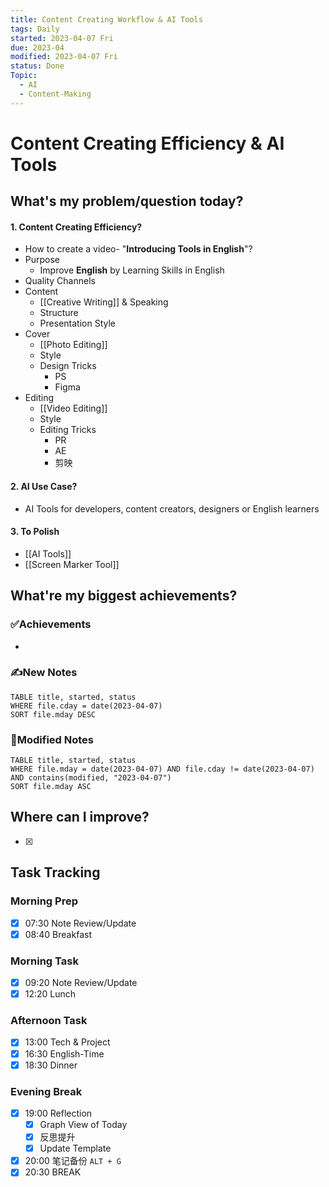 ```yaml
---
title: Content Creating Workflow & AI Tools
tags: Daily
started: 2023-04-07 Fri
due: 2023-04
modified: 2023-04-07 Fri
status: Done
Topic:
  - AI
  - Content-Making
---
```

# Content Creating Efficiency & AI Tools
## What's my problem/question today?
#### 1. Content Creating Efficiency?
- How to create a video- "**Introducing Tools in English**"?
- Purpose
	- Improve **English** by Learning Skills in English
- Quality Channels
- Content
	- [[Creative Writing]] & Speaking
	- Structure
	- Presentation Style
- Cover
	- [[Photo Editing]]
	- Style
	- Design Tricks
		- PS
		- Figma
- Editing
	- [[Video Editing]]
	- Style
	- Editing Tricks
		- PR
		- AE
		- 剪映
#### 2. AI Use Case?
- AI Tools for developers, content creators, designers or English learners
#### 3. To Polish
- [[AI Tools]]
- [[Screen Marker Tool]]
## What're my biggest achievements?
### ✅Achievements
- 
### ✍️New Notes

```dataview
TABLE title, started, status
WHERE file.cday = date(2023-04-07)
SORT file.mday DESC
```

### 📝Modified Notes

```dataview
TABLE title, started, status
WHERE file.mday = date(2023-04-07) AND file.cday != date(2023-04-07) AND contains(modified, "2023-04-07")
SORT file.mday ASC
```

## Where can I improve?
- [x] 
## Task Tracking
### Morning Prep
- [x] 07:30 Note Review/Update
- [x] 08:40 Breakfast
### Morning Task
- [x] 09:20 Note Review/Update
- [x] 12:20 Lunch
### Afternoon Task
- [x] 13:00 Tech & Project
- [x] 16:30 English-Time
- [x] 18:30 Dinner
### Evening Break
- [x] 19:00 Reflection
	- [x] Graph View of Today
	- [x] 反思提升
	- [x] Update Template 
- [x] 20:00 笔记备份 `ALT + G`
- [x] 20:30 BREAK